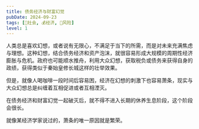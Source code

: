 ```yaml
---
title: 债务经济与财富幻觉
pubDate: 2024-09-23
tags: [👫社会, 💰经济, 🌋风险]
level: 1
---
```


人类总是喜欢幻想，或者说有无限心，不满足于当下的所需，而是对未来充满焦虑与理想。这种幻想，结合债务经济和资产泡沫，就很容易形成大规模的周期性经济膨胀与危机。政府也可能顺水推舟，利用大众幻想，获取税负或债务来获得自身的政绩，获得类似于秦始皇修长城这样的壮举效果。

但是，就像人喝咖啡一段时间后容易困，经济在幻想的刺激下也容易萧条，现实与大众幻想总是纠缠着互相促进或者互相湮灭。

在债务经济和财富幻觉一起破灭后，就不得不进入长期的休养生息阶段，这个阶段会很长。

就像某经济学家说过的，萧条的唯一原因就是繁荣。
